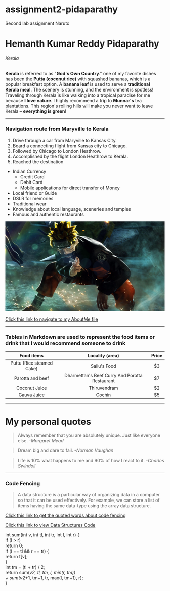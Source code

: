 # assignment2-pidaparathy
Second lab assignment
Naruto
# Hemanth Kumar Reddy Pidaparathy
###### Kerala

**Kerala** is referred to as "**God's Own Country**." one of my favorite dishes has been the **Putta (coconut rice)** with squashed bananas, which is a popular breakfast option. A **banana leaf** is used to serve a **traditional Kerala meal**. The scenery is stunning, and the environment is spotless! Traveling through Kerala is like walking into a tropical paradise for me because **I love nature**. I highly recommend a trip to **Munnar's** tea plantations. This region's rolling hills will make you never want to leave Kerala – **everything is green**!

***

### Navigation route from Maryville to Kerala

1. Drive through a car from Maryville to Kansas City.
2. Board a connecting flight from Kansas city to Chicago. 
3. Followed by Chicago to London Heathrow.
4. Accomplished by the flight London Heathrow to Kerala.
5. Reached the destination

- Indian Currency
    - Credit Card
    - Debit Card
    - Mobile applications for direct transfer of Money
- Local friend or Guide
- DSLR for memories
- Traditional wear
- Knowledge about local language, sceneries and temples
- Famous and authentic restaurants

![Image](Naruto.jpg)


[Click this link to navigate to my AboutMe file](https://github.com/Hemanthkumarreddy/assignment2-pidaparathy/blob/e45f31b7ea67a9c83aa47bcbc7358ad5c9437871/AboutMe.md)

***

### Tables in Markdown are used to represent the food items or drink that I would recommend someone to drink

| Food items | Locality (area) | Price |  
| :---: | :---: | :---: |  
| Puttu (Rice steamed Cake) | Sailu's Food | $3 |  
| Parotta and beef | Dharmettan's Beef Curry And Porotta Restaurant | $7 |  
| Coconut Juice | Thiruvendram | $2 |  
|  Gauva Juice | Cochin | $5 | 

***

# My personal quotes 

> Always remember that you are absolutely unique. Just like everyone else. -*Margaret Mead*

> Dream big and dare to fail. -*Norman Vaughan*

> Life is 10% what happens to me and 90% of how I react to it. -*Charles Swindoll*

***

###  Code Fencing

> A data structure is a particular way of organizing data in a computer so that it can be used effectively. For example, we can store a list of items having the same data-type using the array data structure.

[Click this link to get the quoted words about code fencing](https://www.geeksforgeeks.org/data-structures/)

[Click this link to view Data Structures Code](https://cp-algorithms.com/data_structures/segment_tree.html)

  int sum(int v, int tl, int tr, int l, int r) {  
    if (l > r)   
        return 0;  
    if (l == tl && r == tr) {  
        return t[v];  
    }  
    int tm = (tl + tr) / 2;  
    return sum(v*2, tl, tm, l, min(r, tm))  
           + sum(v*2+1, tm+1, tr, max(l, tm+1), r);  
}  